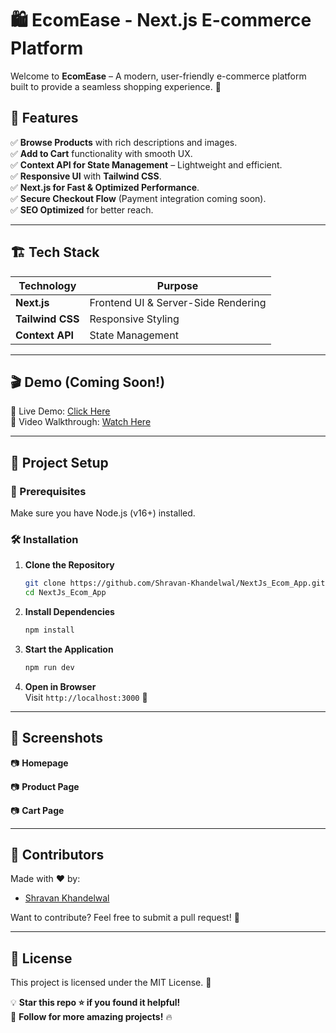 # 🛍️ EcomEase - Next.js E-commerce Platform

Welcome to **EcomEase** – A modern, user-friendly e-commerce platform built to provide a seamless shopping experience. 🛒

## 🌟 Features

✅ **Browse Products** with rich descriptions and images.  
✅ **Add to Cart** functionality with smooth UX.  
✅ **Context API for State Management** – Lightweight and efficient.  
✅ **Responsive UI** with **Tailwind CSS**.  
✅ **Next.js for Fast & Optimized Performance**.  
✅ **Secure Checkout Flow** (Payment integration coming soon).  
✅ **SEO Optimized** for better reach.  

---

## 🏗️ Tech Stack

| Technology       | Purpose                             |
| ---------------- | ----------------------------------- |
| **Next.js**      | Frontend UI & Server-Side Rendering |
| **Tailwind CSS** | Responsive Styling                  |
| **Context API**  | State Management                    |

---

## 🎬 Demo (Coming Soon!)

🚀 Live Demo: [Click Here](#)  
🎥 Video Walkthrough: [Watch Here](#)

---

## 📂 Project Setup

### 🔧 Prerequisites

Make sure you have Node.js (v16+) installed.

### 🛠️ Installation

1. **Clone the Repository**

   ```sh
   git clone https://github.com/Shravan-Khandelwal/NextJs_Ecom_App.git
   cd NextJs_Ecom_App
   ```

2. **Install Dependencies**

   ```sh
   npm install
   ```

3. **Start the Application**

   ```sh
   npm run dev
   ```

4. **Open in Browser**  
   Visit `http://localhost:3000` 🚀

---

## 📸 Screenshots

📷 **Homepage**  

📷 **Product Page**  

📷 **Cart Page**  

---

## 👥 Contributors

Made with ❤️ by:

- [Shravan Khandelwal](https://github.com/Shravan-Khandelwal)

Want to contribute? Feel free to submit a pull request! 🚀

---

## 📜 License

This project is licensed under the MIT License. 📜

💡 **Star this repo ⭐ if you found it helpful!**  
📢 **Follow for more amazing projects!** 🔥
